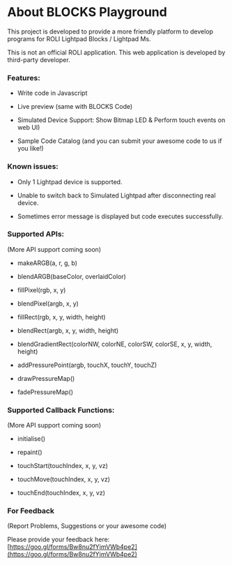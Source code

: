 
# About BLOCKS Playground

This project is developed to provide a more friendly platform to develop programs for ROLI Lightpad Blocks / Lightpad Ms.

This is not an official ROLI application. This web application is developed by third-party developer.

### Features:

- Write code in Javascript
    
- Live preview (same with BLOCKS Code)
    
- Simulated Device Support: Show Bitmap LED & Perform touch events on web UI)
    
- Sample Code Catalog (and you can submit your awesome code to us if you like!)
    

### Known issues:

- Only 1 Lightpad device is supported.
    
- Unable to switch back to Simulated Lightpad after disconnecting real device.
    
- Sometimes error message is displayed but code executes successfully.
    

### Supported APIs:

(More API support coming soon)

- makeARGB(a, r, g, b)
    
- blendARGB(baseColor, overlaidColor)
    
- fillPixel(rgb, x, y)
    
- blendPixel(argb, x, y)
    
- fillRect(rgb, x, y, width, height)
    
- blendRect(argb, x, y, width, height)
    
- blendGradientRect(colorNW, colorNE, colorSW, colorSE, x, y, width, height)
    
- addPressurePoint(argb, touchX, touchY, touchZ)
    
- drawPressureMap()
    
- fadePressureMap()

### Supported Callback Functions:

(More API support coming soon)

- initialise()
    
- repaint()
    
- touchStart(touchIndex, x, y, vz)
    
- touchMove(touchIndex, x, y, vz)
    
- touchEnd(touchIndex, x, y, vz)
    
### For Feedback

(Report Problems, Suggestions or your awesome code)

Please provide your feedback here: [https://goo.gl/forms/Bw8nu2fYjmVWb4pe2](https://goo.gl/forms/Bw8nu2fYjmVWb4pe2)